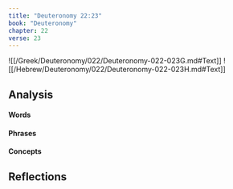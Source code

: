 ```yaml
---
title: "Deuteronomy 22:23"
book: "Deuteronomy"
chapter: 22
verse: 23
---
```

![[/Greek/Deuteronomy/022/Deuteronomy-022-023G.md#Text]]
![[/Hebrew/Deuteronomy/022/Deuteronomy-022-023H.md#Text]]

## Analysis

#### Words

#### Phrases

#### Concepts

## Reflections

